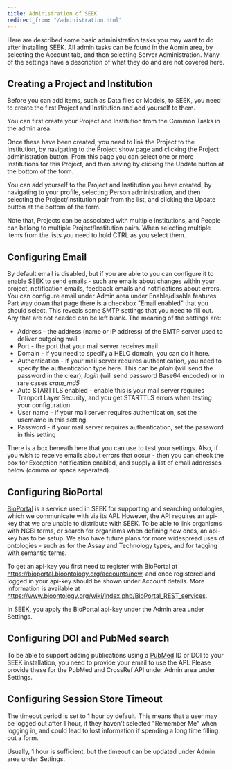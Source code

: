 ```yaml
---
title: Administration of SEEK
redirect_from: "/administration.html"
---
```



Here are described some basic administration tasks you may want to do after
installing SEEK. All admin tasks can be found in the Admin area, by selecting
the Account tab, and then selecting Server Administration. Many of the
settings have a description of what they do and are not covered here.

## Creating a Project and Institution

Before you can add items, such as Data files or Models, to SEEK, you need to
create the first Project and Institution and add yourself to them.

You can first create your Project and Institution from the Common Tasks in the
admin area.

Once these have been created, you need to link the Project to the Institution,
by navigating to the Project show page and clicking the Project administration
button. From this page you can select one or more Institutions for this
Project, and then saving by clicking the Update button at the bottom of the
form.

You can add yourself to the Project and Institution you have created, by
navigating to your profile, selecting Person administration, and then
selecting the Project/Institution pair from the list, and clicking the Update
button at the bottom of the form.

Note that, Projects can be associated with multiple Institutions, and People
can belong to multiple Project/Institution pairs. When selecting multiple
items from the lists you need to hold CTRL as you select them.

## Configuring Email

By default email is disabled, but if you are able to you can configure it to
enable SEEK to send emails - such are emails about changes within your
project, notification emails, feedback emails and notifications about errors.
You can configure email under Admin area under Enable/disable
features. Part way down that page there is a checkbox "Email enabled" that you
should select. This reveals some SMTP settings that you need to fill out. Any
that are not needed can be left blank. The meaning of the settings are:

*   Address - the address (name or IP address) of the SMTP server used to
    deliver outgoing mail
*   Port - the port that your mail server receives mail
*   Domain - if you need to specify a HELO domain, you can do it here.
*   Authentication - if your mail server requires authentication, you need to
    specify the authentication type here. This can be *plain* (will send the
    password in the clear), *login* (will send password Base64 encoded) or in
    rare cases *cram_md5*
*   Auto STARTTLS enabled - enable this is your mail server requires Tranport
    Layer Security, and you get STARTTLS errors when testing your
    configuration
*   User name -  if your mail server requires authentication, set the username
    in this setting.
*   Password - if your mail server requires authentication, set the password
    in this setting


There is a box beneath here that you can use to test your settings. Also, if
you wish to receive emails about errors that occur - then you can check the
box for Exception notification enabled, and supply a list of email addresses
below (comma or space seperated).

## Configuring BioPortal

[BioPortal](https://bioportal.bioontology.org/) is a service used in SEEK for
supporting and searching ontologies, which we communicate with via its API.
However, the API requires an api-key that we are unable to distribute with
SEEK. To be able to link organisms with NCBI terms, or search for organisms
when defining new ones, an api-key has to be setup. We also have future plans
for more widespread uses of ontologies - such as for the Assay and Technology
types, and for tagging with semantic terms.

To get an api-key you first need to register with BioPortal at
https://bioportal.bioontology.org/accounts/new, and once registered and logged
in your api-key should be shown under Account details. More information is
available at
https://www.bioontology.org/wiki/index.php/BioPortal_REST_services.

In SEEK, you apply the BioPortal api-key under the Admin area under Settings.

## Configuring DOI and PubMed search

To be able to support adding publications using a [PubMed](https://www.ncbi.nlm.nih.gov/pubmed) ID or DOI to your SEEK
installation, you need to provide your email to use the API. Please provide these for the PubMed and CrossRef API under
Admin area under Settings.

## Configuring Session Store Timeout

The timeout period is set to 1 hour by default. This means that a user may be logged out after 1 hour, if they haven't selected "Remember Me"
when logging in, and could lead to lost information if spending a long time filling out a form.

Usually, 1 hour is sufficient, but the timeout can be updated under Admin area under Settings.


